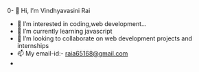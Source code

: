 0- 👋 Hi, I’m Vindhyavasini Rai
- 👀 I’m interested in coding,web development...
- 🌱 I’m currently learning javascript
- 💞️ I’m looking to collaborate on web development projects and internships 
- 📫 My email-id:- raia65168@gmail.com
- 


